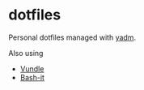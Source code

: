 # dotfiles
Personal dotfiles managed with [yadm](https://github.com/TheLocehiliosan/yadm).

Also using
- [Vundle](https://github.com/VundleVim/Vundle.vim)
- [Bash-it](https://github.com/Bash-it/bash-it)
